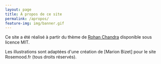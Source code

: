 ```yaml
---
layout: page
title: À propos de ce site
permalink: /apropos/
feature-img: img/banner.gif
---
```


Ce site a été réalisé à partir du thème de [Rohan Chandra](https://rohanchandra.github.io/type-theme/) disponible sous licence MIT.

Les illustrations sont adaptées d'une création de [Marion Bizet] pour le site Rosemood.fr (tous droits réservés).